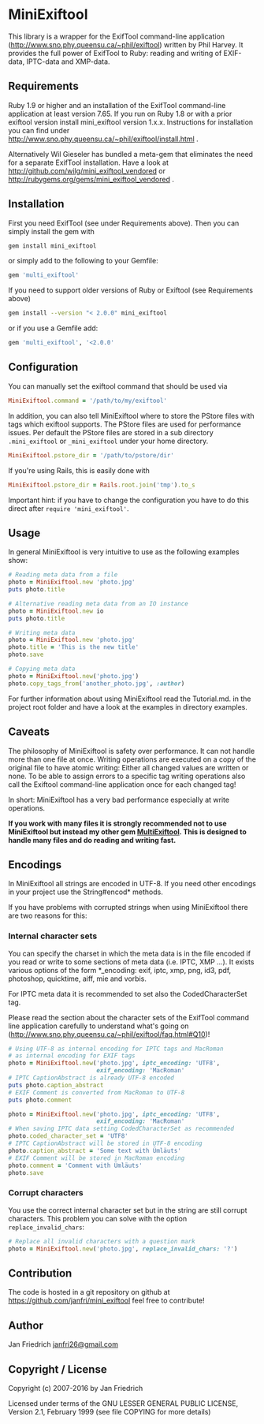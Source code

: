 # MiniExiftool

This library is a wrapper for the ExifTool command-line application
(http://www.sno.phy.queensu.ca/~phil/exiftool) written by Phil Harvey.
It provides the full power of ExifTool to Ruby: reading and writing of
EXIF-data, IPTC-data and XMP-data.

## Requirements

Ruby 1.9 or higher and an installation of the ExifTool
command-line application at least version 7.65.
If you run on Ruby 1.8 or with a prior exiftool version
install mini_exiftool version 1.x.x.
Instructions for installation you can find under
http://www.sno.phy.queensu.ca/~phil/exiftool/install.html .

Alternatively Wil Gieseler has bundled a meta-gem that eliminates the
need for a separate ExifTool installation. Have a look at
http://github.com/wilg/mini_exiftool_vendored or
http://rubygems.org/gems/mini_exiftool_vendored .

## Installation

First you need ExifTool (see under Requirements above). Then you can simply
install the gem with
```sh
gem install mini_exiftool
```
or simply add to the following to your Gemfile:
```ruby
gem 'multi_exiftool'
```

If you need to support older versions of Ruby or Exiftool (see Requirements above)

```sh
gem install --version "< 2.0.0" mini_exiftool
```

or if you use a Gemfile add:

```ruby
gem 'multi_exiftool', '<2.0.0'
```

## Configuration

You can manually set the exiftool command that should be used via

```ruby
MiniExiftool.command = '/path/to/my/exiftool'
```

In addition, you can also tell MiniExiftool where to store the PStore files with tags
which exiftool supports. The PStore files are used for performance issues.
Per default the PStore files are stored in a sub directory `.mini_exiftool` or
`_mini_exiftool` under your home directory.

```ruby
MiniExiftool.pstore_dir = '/path/to/pstore/dir'
```

If you're using Rails, this is easily done with

```ruby
MiniExiftool.pstore_dir = Rails.root.join('tmp').to_s
```

Important hint: if you have to change the configuration you have to do this direct
after `require 'mini_exiftool'`.

## Usage

In general MiniExiftool is very intuitive to use as the following examples show:

```ruby
# Reading meta data from a file
photo = MiniExiftool.new 'photo.jpg'
puts photo.title

# Alternative reading meta data from an IO instance
photo = MiniExiftool.new io
puts photo.title

# Writing meta data
photo = MiniExiftool.new 'photo.jpg'
photo.title = 'This is the new title'
photo.save

# Copying meta data
photo = MiniExiftool.new('photo.jpg')
photo.copy_tags_from('another_photo.jpg', :author)
```

For further information about using MiniExiftool read the Tutorial.md.
in the project root folder and have a look at the examples in directory
examples.

## Caveats

The philosophy of MiniExiftool is safety over performance.
It can not handle more than one file at once. Writing operations are
executed on a copy of the original file to have atomic writing: Either
all changed values are written or none.
To be able to assign errors to a specific tag writing operations also call
the Exiftool command-line application once for each changed tag!

In short: MiniExiftool has a very bad performance especially at write operations.

**If you work with many files it is strongly recommended not to use MiniExiftool
but instead my other gem [MultiExiftool](https://github.com/janfri/multi_exiftool).
This is designed to handle many files and do reading and writing fast.**

## Encodings

In MiniExiftool all strings are encoded in UTF-8. If you need other
encodings in your project use the String#encod* methods.

If you have problems with corrupted strings when using MiniExiftool
there are two reasons for this:

### Internal character sets

You can specify the charset in which the meta data is in the file encoded
if you read or write to some sections of meta data (i.e. IPTC, XMP ...).
It exists various options of the form *_encoding: exif, iptc, xmp, png,
id3, pdf, photoshop, quicktime, aiff, mie and vorbis.

For IPTC meta data it is recommended to set also the CodedCharacterSet
tag.

Please read the section about the character sets of the ExifTool command
line application carefully to understand what's going on
(http://www.sno.phy.queensu.ca/~phil/exiftool/faq.html#Q10)!

```ruby
# Using UTF-8 as internal encoding for IPTC tags and MacRoman
# as internal encoding for EXIF tags
photo = MiniExiftool.new('photo.jpg', iptc_encoding: 'UTF8',
                         exif_encoding: 'MacRoman'
# IPTC CaptionAbstract is already UTF-8 encoded
puts photo.caption_abstract
# EXIF Comment is converted from MacRoman to UTF-8
puts photo.comment

photo = MiniExiftool.new('photo.jpg', iptc_encoding: 'UTF8',
                         exif_encoding: 'MacRoman'
# When saving IPTC data setting CodedCharacterSet as recommended
photo.coded_character_set = 'UTF8'
# IPTC CaptionAbstract will be stored in UTF-8 encoding
photo.caption_abstract = 'Some text with Ümläuts'
# EXIF Comment will be stored in MacRoman encoding
photo.comment = 'Comment with Ümläuts'
photo.save
```

### Corrupt characters

You use the correct internal character set but in the string are still corrupt
characters.
This problem you can solve with the option `replace_invalid_chars`:

```ruby
# Replace all invalid characters with a question mark
photo = MiniExiftool.new('photo.jpg', replace_invalid_chars: '?')
```

## Contribution

The code is hosted in a git repository on github at
https://github.com/janfri/mini_exiftool
feel free to contribute!

## Author
Jan Friedrich <janfri26@gmail.com>

## Copyright / License
Copyright (c) 2007-2016 by Jan Friedrich

Licensed under terms of the GNU LESSER GENERAL PUBLIC LICENSE, Version 2.1,
February 1999 (see file COPYING for more details)
